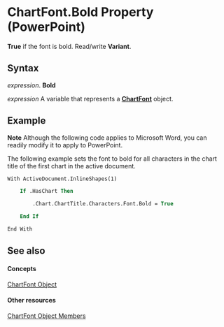 
# ChartFont.Bold Property (PowerPoint)

 **True** if the font is bold. Read/write **Variant**.


## Syntax

 _expression_. **Bold**

 _expression_ A variable that represents a **[ChartFont](185dfaa0-4ed9-01d2-6584-b0838b50ef8c.md)** object.


## Example




 **Note**  Although the following code applies to Microsoft Word, you can readily modify it to apply to PowerPoint.

The following example sets the font to bold for all characters in the chart title of the first chart in the active document.




```vb
With ActiveDocument.InlineShapes(1)

    If .HasChart Then

        .Chart.ChartTitle.Characters.Font.Bold = True

    End If

End With
```


## See also


#### Concepts


[ChartFont Object](185dfaa0-4ed9-01d2-6584-b0838b50ef8c.md)
#### Other resources


[ChartFont Object Members](8ec251bd-d4f8-bd15-0b7f-5da95409d315.md)
